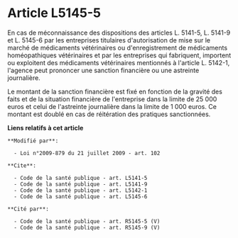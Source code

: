 # Article L5145-5

En cas de méconnaissance des dispositions des articles L. 5141-5, L. 5141-9 et L. 5145-6 par les entreprises titulaires
d'autorisation de mise sur le marché de médicaments vétérinaires ou d'enregistrement de médicaments homéopathiques
vétérinaires et par les entreprises qui fabriquent, importent ou exploitent des médicaments vétérinaires mentionnés à
l'article L. 5142-1, l'agence peut prononcer une sanction financière ou une astreinte journalière. 

Le montant de la sanction financière est fixé en fonction de la gravité des faits et de la situation financière de
l'entreprise dans la limite de 25 000 euros et celui de l'astreinte journalière dans la limite de 1 000 euros. Ce montant est
doublé en cas de réitération des pratiques sanctionnées.

**Liens relatifs à cet article**

	**Modifié par**:

	  - Loi n°2009-879 du 21 juillet 2009 - art. 102

	**Cite**:

	  - Code de la santé publique - art. L5141-5
	  - Code de la santé publique - art. L5141-9
	  - Code de la santé publique - art. L5142-1
	  - Code de la santé publique - art. L5145-6

	**Cité par**:

	  - Code de la santé publique - art. R5145-5 (V)
	  - Code de la santé publique - art. R5145-9 (V)

